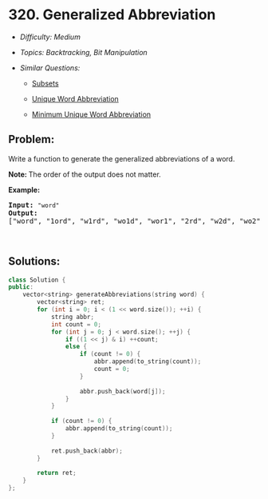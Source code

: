 # 320. Generalized Abbreviation

* *Difficulty: Medium*

* *Topics: Backtracking, Bit Manipulation*

* *Similar Questions:*

  * [Subsets](subsets.md)

  * [Unique Word Abbreviation](unique-word-abbreviation.md)

  * [Minimum Unique Word Abbreviation](minimum-unique-word-abbreviation.md)

## Problem:

<p>Write a function to generate the generalized abbreviations of a word.&nbsp;</p>

<p><strong>Note:&nbsp;</strong>The order of the output does not matter.</p>

<p><b>Example:</b></p>

<pre>
<strong>Input:</strong> <code>&quot;word&quot;</code>
<strong>Output:</strong>
[&quot;word&quot;, &quot;1ord&quot;, &quot;w1rd&quot;, &quot;wo1d&quot;, &quot;wor1&quot;, &quot;2rd&quot;, &quot;w2d&quot;, &quot;wo2&quot;, &quot;1o1d&quot;, &quot;1or1&quot;, &quot;w1r1&quot;, &quot;1o2&quot;, &quot;2r1&quot;, &quot;3d&quot;, &quot;w3&quot;, &quot;4&quot;]
</pre>

<p>&nbsp;</p>

## Solutions:

```c++
class Solution {
public:
    vector<string> generateAbbreviations(string word) {
        vector<string> ret;
        for (int i = 0; i < (1 << word.size()); ++i) {
            string abbr;
            int count = 0;
            for (int j = 0; j < word.size(); ++j) {
                if ((1 << j) & i) ++count;
                else {
                    if (count != 0) {
                        abbr.append(to_string(count));
                        count = 0;
                    }
                    
                    abbr.push_back(word[j]);
                }
            }
            
            if (count != 0) {
                abbr.append(to_string(count));
            }
            
            ret.push_back(abbr);
        }
        
        return ret;
    }
};
```
